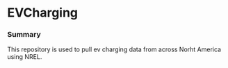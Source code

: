 # EVCharging

### Summary
This repository is used to pull ev charging data from across Norht America using NREL.